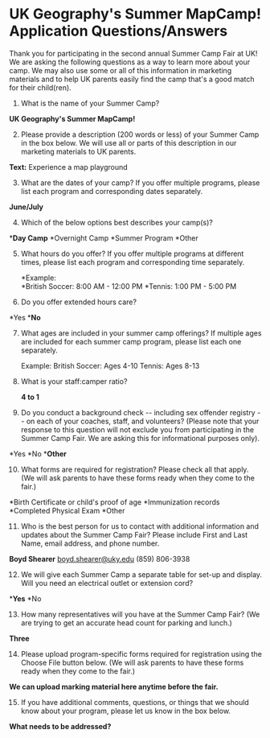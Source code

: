 # UK Geography's Summer MapCamp! Application Questions/Answers

Thank you for participating in the second annual Summer Camp Fair at UK!  We are asking the following questions as a way to learn more about your camp.  We may also use some or all of this information in marketing materials and to help UK parents easily find the camp that's a good match for their child(ren).

1. What is the name of your Summer Camp?

  **UK Geography's Summer MapCamp!**


2. Please provide a description (200 words or less) of your Summer Camp in the box below.  We will use all or parts of this description in our marketing materials to UK parents.

  **Text:** Experience a map playground


3. What are the dates of your camp? If you offer multiple programs, please list each program and corresponding dates separately. 

  **June/July**


4. Which of the below options best describes your camp(s)?

  ***Day Camp** 
  *Overnight Camp 
  *Summer Program 
  *Other 


5. What hours do you offer? If you offer multiple programs at different times, please list each program and corresponding time separately. 

   *Example:  
   *British Soccer: 8:00 AM - 12:00 PM 
   *Tennis: 1:00 PM - 5:00 PM 


6. Do you offer extended hours care?

  *Yes 
  ***No**


7. What ages are included in your summer camp offerings?  If multiple ages are included for each summer camp program, please list each one separately.

   Example:
   British Soccer: Ages 4-10
   Tennis: Ages 8-13

8. What is your staff:camper ratio?
   
   **4 to 1**


9. Do you conduct a background check -- including sex offender registry -- on each of your coaches, staff, and volunteers? (Please note that your response to this question will not exclude you from participating in the Summer Camp Fair.  We are asking this for informational purposes only).
	
  *Yes 
  *No 
  ***Other** 


10. What forms are required for registration? Please check all that apply. (We will ask parents to have these forms ready when they come to the fair.)
  
  *Birth Certificate or child's proof of age 
  *Immunization records 
  *Completed Physical Exam 
  *Other 

11. Who is the best person for us to contact with additional information and updates about the Summer Camp Fair? Please include First and Last Name, email address, and phone number.

   **Boyd Shearer** boyd.shearer@uky.edu (859) 806-3938 

12. We will give each Summer Camp a separate table for set-up and display.  Will you need an electrical outlet or extension cord?
	
  ***Yes** 
  *No 

13. How many representatives will you have at the Summer Camp Fair? (We are trying to get an accurate head count for parking and lunch.)

  **Three** 

14. Please upload program-specific forms required for registration using the Choose File button below.  (We will ask parents to have these forms ready when they come to the fair.)

   **We can upload marking material here anytime before the fair.**

15. If you have additional comments, questions, or things that we should know about your program, please let us know in the box below.

   **What needs to be addressed?**
